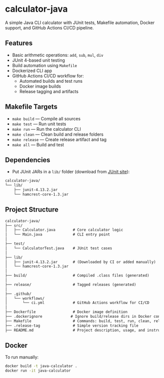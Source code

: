 # calculator-java
A simple Java CLI calculator with JUnit tests, Makefile automation, Docker support, and GitHub Actions CI/CD pipeline.

## Features
- Basic arithmetic operations: `add`, `sub`, `mul`, `div`
- JUnit 4-based unit testing
- Build automation using `Makefile`
- Dockerized CLI app
- GitHub Actions CI/CD workflow for:
  - Automated builds and test runs
  - Docker image builds
  - Release tagging and artifacts

## Makefile Targets
- `make build` — Compile all sources
- `make test` — Run unit tests
- `make run` — Run the calculator CLI
- `make clean` — Clean build and release folders
- `make release` — Create release artifact and tag
- `make all` — Build and test

## Dependencies
- Put JUnit JARs in a `lib/` folder (download from [JUnit site](https://junit.org/junit4/)):
```markdown
calculator-java/
└── lib/
    ├── junit-4.13.2.jar
    └── hamcrest-core-1.3.jar
```
## Project Structure
```markdown
calculator-java/
├── src/
│   ├── Calculator.java        # Core calculator logic
│   └── Main.java              # CLI entry point
│
├── test/
│   └── CalculatorTest.java    # JUnit test cases
│
├── lib/
│   ├── junit-4.13.2.jar       # (Downloaded by CI or added manually)
│   └── hamcrest-core-1.3.jar
│
├── build/                     # Compiled .class files (generated)
│
├── release/                   # Tagged releases (generated)
│
├── .github/
│   └── workflows/
│       └── ci.yml             # GitHub Actions workflow for CI/CD
│
├── Dockerfile                 # Docker image definition
├── .dockerignore             # Ignore build/release dirs in Docker context
├── Makefile                   # Commands: build, test, run, clean, release
├── .release-tag               # Simple version tracking file
├── README.md                  # Project description, usage, and instructions
```
## Docker
To run manually:
```bash
docker build -t java-calculator .
docker run -it java-calculator
```
